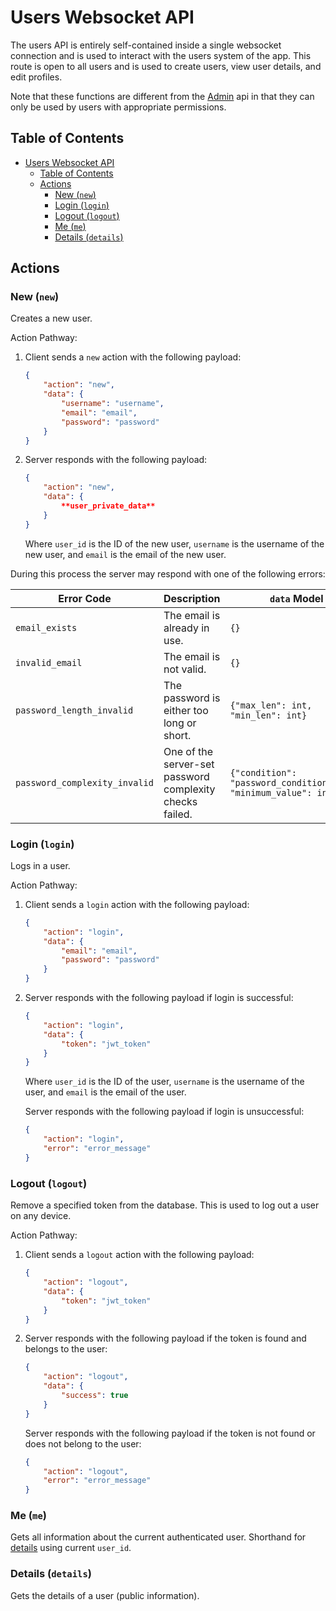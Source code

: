 # Users Websocket API

The users API is entirely self-contained inside a single websocket connection and is used to interact with the users
system of the app. This route is open to all users and is used to create users, view user details, and edit profiles.

Note that these functions are different from the [Admin](./Admin.md) api in that they can only be used by users with
appropriate permissions.

## Table of Contents

<!-- TOC -->
* [Users Websocket API](#users-websocket-api)
  * [Table of Contents](#table-of-contents)
  * [Actions](#actions)
    * [New (`new`)](#new-new)
    * [Login (`login`)](#login-login)
    * [Logout (`logout`)](#logout-logout)
    * [Me (`me`)](#me-me)
    * [Details (`details`)](#details-details)
<!-- TOC -->

## Actions

### New (`new`)

Creates a new user.

Action Pathway:

1. Client sends a `new` action with the following payload:
    ```json
    {
        "action": "new",
        "data": {
            "username": "username",
            "email": "email",
            "password": "password"
        }
   }
   ```

2. Server responds with the following payload:
    ```json
    {
        "action": "new",
        "data": {
            **user_private_data**
        }
    }
    ```
    Where `user_id` is the ID of the new user, `username` is the username of the new user, and `email` is the email of 
    the new user.

During this process the server may respond with one of the following errors:

| Error Code                    | Description                                              | `data` Model                                                     |
|-------------------------------|----------------------------------------------------------|------------------------------------------------------------------|
| `email_exists`                | The email is already in use.                             | `{}`                                                             |
| `invalid_email`               | The email is not valid.                                  | `{}`                                                             |
| `password_length_invalid`     | The password is either too long or short.                | `{"max_len": int, "min_len": int}`                               |
| `password_complexity_invalid` | One of the server-set password complexity checks failed. | `{"condition": "password_condition_name", "minimum_value": int}` | 

### Login (`login`)

Logs in a user.

Action Pathway:
1. Client sends a `login` action with the following payload:
    ```json
    {
        "action": "login",
        "data": {
            "email": "email",
            "password": "password"
        }
    }
    ```
   
2. Server responds with the following payload if login is successful:
    ```json
    {
        "action": "login",
        "data": {
            "token": "jwt_token"
        }
    }
    ```
    Where `user_id` is the ID of the user, `username` is the username of the user, and `email` is the email of the user.

    Server responds with the following payload if login is unsuccessful:
    ```json
    {
        "action": "login",
        "error": "error_message"
    }
    ```
   
### Logout (`logout`)

Remove a specified token from the database. This is used to log out a user on any device.

Action Pathway:

1. Client sends a `logout` action with the following payload:
    ```json
    {
        "action": "logout",
        "data": {
            "token": "jwt_token"
        }
    }
    ```
   
2. Server responds with the following payload if the token is found and belongs to the user:
    ```json
    {
        "action": "logout",
        "data": {
            "success": true
        }
    }
    ```
   
    Server responds with the following payload if the token is not found or does not belong to the user:
    ```json
    {
        "action": "logout",
        "error": "error_message"
    }
    ```

### Me (`me`)

Gets all information about the current authenticated user. Shorthand for [details](#details-details) using current
`user_id`.

### Details (`details`)

Gets the details of a user (public information).